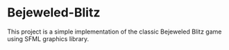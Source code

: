 # Bejeweled-Blitz
  This project is a simple implementation of the classic Bejeweled Blitz game using SFML graphics library.
